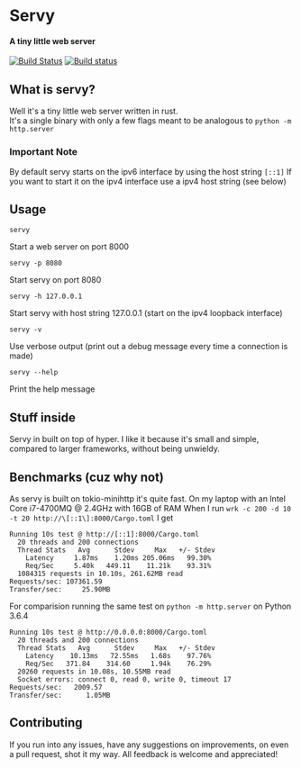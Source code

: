 # Servy

#### A tiny little web server

[![Build Status](https://www.travis-ci.org/zethra/servy.svg?branch=master)](https://www.travis-ci.org/zethra/servy)
[![Build status](https://ci.appveyor.com/api/projects/status/oma6cbwvfl350cof?svg=true)](https://ci.appveyor.com/project/zethra/servy)

## What is servy?

Well it's a tiny little web server written in rust.  
It's a single binary with only a few flags meant to be analogous to `python -m http.server`

### Important Note
By default servy starts on the ipv6 interface by using the host string `[::1]`
If you want to start it on the ipv4 interface use a ipv4 host string (see below)

## Usage 

`servy` 

Start a web server on port 8000

`servy -p 8080`

Start servy on port 8080

`servy -h 127.0.0.1`

Start servy with host string 127.0.0.1 (start on the ipv4 loopback interface)

`servy -v`

Use verbose output (print out a debug message every time a connection is made)

`servy --help`

Print the help message

## Stuff inside

Servy in built on top of hyper.  I like it because it's small and simple, 
compared to larger frameworks, without being unwieldy.

## Benchmarks (cuz why not)

As servy is built on tokio-minihttp it's quite fast.
On my laptop with an Intel Core i7-4700MQ @ 2.4GHz with 16GB of RAM
When I run `wrk -c 200 -d 10 -t 20 http://\[::1\]:8000/Cargo.toml`
I get
```
Running 10s test @ http://[::1]:8000/Cargo.toml
  20 threads and 200 connections
  Thread Stats   Avg      Stdev     Max   +/- Stdev
    Latency     1.87ms    1.20ms 205.06ms   99.30%
    Req/Sec     5.40k   449.11    11.21k    93.31%
  1084315 requests in 10.10s, 261.62MB read
Requests/sec: 107361.59
Transfer/sec:     25.90MB
```

For comparision running the same test on `python -m http.server` on Python 3.6.4
```
Running 10s test @ http://0.0.0.0:8000/Cargo.toml
  20 threads and 200 connections
  Thread Stats   Avg      Stdev     Max   +/- Stdev
    Latency    10.13ms   72.55ms   1.68s    97.76%
    Req/Sec   371.84    314.60     1.94k    76.29%
  20260 requests in 10.08s, 10.55MB read
  Socket errors: connect 0, read 0, write 0, timeout 17
Requests/sec:   2009.57
Transfer/sec:      1.05MB
```

## Contributing

If you run into any issues, have any suggestions on improvements, on even a pull request, shot it my way.
All feedback is welcome and appreciated!
